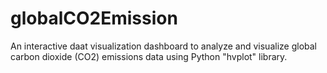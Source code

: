 # globalCO2Emission
An interactive daat visualization dashboard to analyze and visualize global carbon dioxide (CO2) emissions data using Python "hvplot" library.
